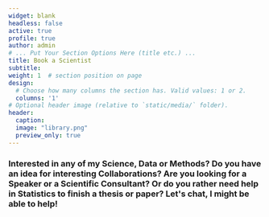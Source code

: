 ```yaml
---
widget: blank
headless: false
active: true
profile: true 
author: admin
# ... Put Your Section Options Here (title etc.) ...
title: Book a Scientist
subtitle:
weight: 1  # section position on page
design:
  # Choose how many columns the section has. Valid values: 1 or 2.
  columns: '1'
# Optional header image (relative to `static/media/` folder).
header: 
  caption: 
  image: "library.png"
  preview_only: true
---
```


### Interested in any of my Science, Data or Methods? Do you have an idea for interesting Collaborations? Are you looking for a Speaker or a Scientific Consultant? Or do you rather need help in Statistics to finish a thesis or paper? Let's chat, I might be able to help!
